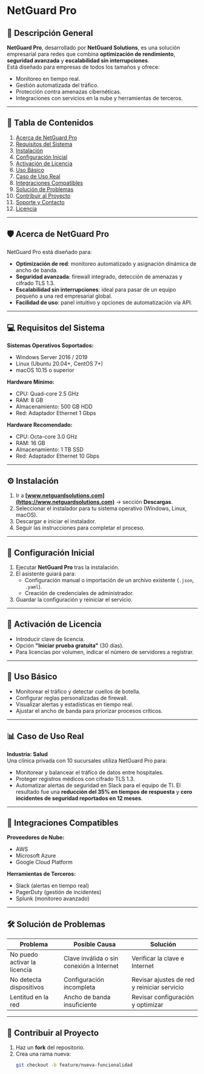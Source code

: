 # NetGuard Pro

## 📌 Descripción General
**NetGuard Pro**, desarrollado por **NetGuard Solutions**, es una solución empresarial para redes que combina **optimización de rendimiento**, **seguridad avanzada** y **escalabilidad sin interrupciones**.  
Está diseñado para empresas de todos los tamaños y ofrece:
- Monitoreo en tiempo real.
- Gestión automatizada del tráfico.
- Protección contra amenazas cibernéticas.
- Integraciones con servicios en la nube y herramientas de terceros.

---

## 📂 Tabla de Contenidos
1. [Acerca de NetGuard Pro](#🛡️-acerca-de-netguard-pro)
2. [Requisitos del Sistema](#💻-requisitos-del-sistema)
3. [Instalación](#⚙️-instalación)
4. [Configuración Inicial](#🔧-configuración-inicial)
5. [Activación de Licencia](#🔑-activación-de-licencia)
6. [Uso Básico](#🚀-uso-básico)
7. [Caso de Uso Real](#📊-caso-de-uso-real)
8. [Integraciones Compatibles](#🔌-integraciones-compatibles)
9. [Solución de Problemas](#🛠️-solución-de-problemas)
10. [Contribuir al Proyecto](#🤝-contribuir-al-proyecto)
11. [Soporte y Contacto](#📞-soporte-y-contacto)
12. [Licencia](#📄-licencia)

---

## 🛡️ Acerca de NetGuard Pro
NetGuard Pro está diseñado para:
- **Optimización de red**: monitoreo automatizado y asignación dinámica de ancho de banda.
- **Seguridad avanzada**: firewall integrado, detección de amenazas y cifrado TLS 1.3.
- **Escalabilidad sin interrupciones**: ideal para pasar de un equipo pequeño a una red empresarial global.
- **Facilidad de uso**: panel intuitivo y opciones de automatización vía API.

---

## 💻 Requisitos del Sistema

**Sistemas Operativos Soportados:**
- Windows Server 2016 / 2019
- Linux (Ubuntu 20.04+, CentOS 7+)
- macOS 10.15 o superior

**Hardware Mínimo:**
- CPU: Quad-core 2.5 GHz
- RAM: 8 GB
- Almacenamiento: 500 GB HDD
- Red: Adaptador Ethernet 1 Gbps

**Hardware Recomendado:**
- CPU: Octa-core 3.0 GHz
- RAM: 16 GB
- Almacenamiento: 1 TB SSD
- Red: Adaptador Ethernet 10 Gbps

---

## ⚙️ Instalación

1. Ir a **[www.netguardsolutions.com](https://www.netguardsolutions.com)** → sección **Descargas**.
2. Seleccionar el instalador para tu sistema operativo (Windows, Linux, macOS).
3. Descargar e iniciar el instalador.
4. Seguir las instrucciones para completar el proceso.

---

## 🔧 Configuración Inicial

1. Ejecutar **NetGuard Pro** tras la instalación.
2. El asistente guiará para:
   - Configuración manual o importación de un archivo existente (`.json`, `.yaml`).
   - Creación de credenciales de administrador.
3. Guardar la configuración y reiniciar el servicio.

---

## 🔑 Activación de Licencia

- Introducir clave de licencia.
- Opción **"Iniciar prueba gratuita"** (30 días).
- Para licencias por volumen, indicar el número de servidores a registrar.

---

## 🚀 Uso Básico

- Monitorear el tráfico y detectar cuellos de botella.
- Configurar reglas personalizadas de firewall.
- Visualizar alertas y estadísticas en tiempo real.
- Ajustar el ancho de banda para priorizar procesos críticos.

---

## 📊 Caso de Uso Real

**Industria: Salud**  
Una clínica privada con 10 sucursales utiliza NetGuard Pro para:
- Monitorear y balancear el tráfico de datos entre hospitales.
- Proteger registros médicos con cifrado TLS 1.3.
- Automatizar alertas de seguridad en Slack para el equipo de TI.
El resultado fue una **reducción del 35% en tiempos de respuesta** y **cero incidentes de seguridad reportados en 12 meses**.

---

## 🔌 Integraciones Compatibles

**Proveedores de Nube:**
- AWS
- Microsoft Azure
- Google Cloud Platform

**Herramientas de Terceros:**
- Slack (alertas en tiempo real)
- PagerDuty (gestión de incidentes)
- Splunk (monitoreo avanzado)

---

## 🛠️ Solución de Problemas

| Problema | Posible Causa | Solución |
|----------|---------------|----------|
| No puedo activar la licencia | Clave inválida o sin conexión a Internet | Verificar la clave e Internet |
| No detecta dispositivos | Configuración incompleta | Revisar ajustes de red y reiniciar servicio |
| Lentitud en la red | Ancho de banda insuficiente | Revisar configuración y optimizar |

---

## 🤝 Contribuir al Proyecto

1. Haz un **fork** del repositorio.
2. Crea una rama nueva:  
   ```bash
   git checkout -b feature/nueva-funcionalidad
